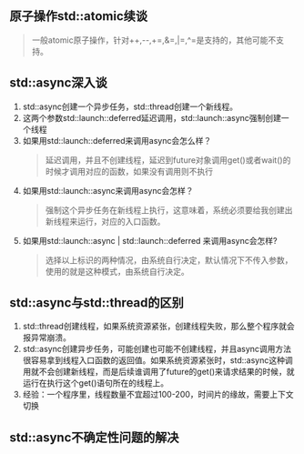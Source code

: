 ## 原子操作std::atomic续谈
> 一般atomic原子操作，针对++,--,+=,&=,|=,^=是支持的，其他可能不支持。

## std::async深入谈
1. std::async创建一个异步任务，std::thread创建一个新线程。
2. 这两个参数std::launch::deferred延迟调用，std::launch::async强制创建一个线程
3. 如果用std::launch::deferred来调用async会怎么样？
   >延迟调用，并且不创建线程，延迟到future对象调用get()或者wait()的时候才调用对应的函数，如果没有调用则不执行
4. 如果用std::launch::async来调用async会怎样？
   >强制这个异步任务在新线程上执行，这意味着，系统必须要给我创建出新线程来运行，对应的入口函数。
5. 如果用std::launch::async | std::launch::deferred 来调用async会怎样?
   >选择以上标识的两种情况，由系统自行决定，默认情况下不传入参数，使用的就是这种模式，由系统自行决定。

## std::async与std::thread的区别
1. std::thread创建线程，如果系统资源紧张，创建线程失败，那么整个程序就会报异常崩溃。
2. std::async创建异步任务，可能创建也可能不创建线程，并且async调用方法很容易拿到线程入口函数的返回值。如果系统资源紧张时，std::async这种调用就不会创建新线程，而是后续谁调用了future的get()来请求结果的时候，就运行在执行这个get()语句所在的线程上。
3. 经验：一个程序里，线程数量不宜超过100-200，时间片的缘故，需要上下文切换

## std::async不确定性问题的解决

